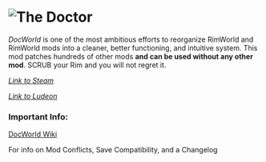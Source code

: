 ![The Doctor](https://i.imgur.com/5ilCgiG.png)  
========
_DocWorld_ is one of the most ambitious efforts to reorganize RimWorld and RimWorld mods into a cleaner, better functioning, and intuitive system. This mod patches hundreds of other mods **and can be used without any other mod**. SCRUB your Rim and you will not regret it.

_[Link to Steam](https://steamcommunity.com/sharedfiles/filedetails/?id=1568744597)_

_[Link to Ludeon](https://ludeon.com/forums/index.php?topic=47165.msg447416#msg447416)_

### Important Info:
[DocWorld Wiki](https://github.com/DrZhivago1/DocWorld/wiki)

For info on Mod Conflicts, Save Compatibility, and a Changelog
